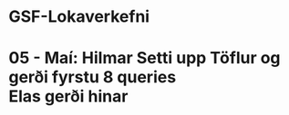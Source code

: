 # GSF-Lokaverkefni 
<h1> 05 - Maí:  Hilmar Setti upp Töflur og gerði fyrstu 8 queries<br> Elas gerði hinar
